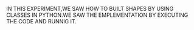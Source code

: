 IN THIS EXPERIMENT,WE SAW HOW TO BUILT SHAPES BY USING CLASSES IN PYTHON.WE SAW THE EMPLEMENTATION BY EXECUTING THE CODE AND RUNNIG IT.
